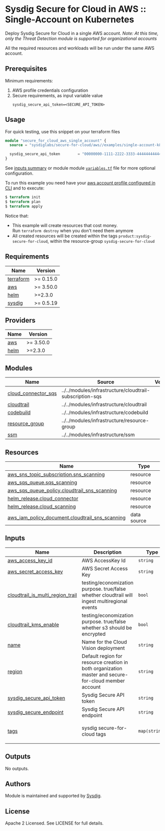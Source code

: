 # Sysdig Secure for Cloud in AWS :: Single-Account on Kubernetes

Deploy Sysdig Secure for Cloud in a single AWS account.
_Note: At this time, only the Threat Detection module is supported for organizational accounts_

All the required resources and workloads will be run under the same AWS account.

## Prerequisites

Minimum requirements:

1. AWS profile credentials configuration
1. Secure requirements, as input variable value
    ```
    sysdig_secure_api_token=<SECURE_API_TOKEN>
    ```

## Usage

For quick testing, use this snippet on your terraform files

```terraform
module "secure_for_cloud_aws_single_account" {
  source = "sysdiglabs/secure-for-cloud/aws//examples/single-account-k8s"

  sysdig_secure_api_token        = "00000000-1111-2222-3333-444444444444"
}
```

See [inputs summary](#inputs) or module module [`variables.tf`](https://github.com/sysdiglabs/terraform-aws-secure-for-cloud/blob/master/examples/single-account/variables.tf) file for more optional configuration.

To run this example you need have your [aws account profile configured in CLI](https://docs.aws.amazon.com/cli/latest/userguide/cli-configure-profiles.html) and to execute:
```terraform
$ terraform init
$ terraform plan
$ terraform apply
```

Notice that:
* This example will create resources that cost money.<br/>Run `terraform destroy` when you don't need them anymore
* All created resources will be created within the tags `product:sysdig-secure-for-cloud`, within the resource-group `sysdig-secure-for-cloud`

<!-- BEGINNING OF PRE-COMMIT-TERRAFORM DOCS HOOK -->
## Requirements

| Name | Version |
|------|---------|
| <a name="requirement_terraform"></a> [terraform](#requirement\_terraform) | >= 0.15.0 |
| <a name="requirement_aws"></a> [aws](#requirement\_aws) | >= 3.50.0 |
| <a name="requirement_helm"></a> [helm](#requirement\_helm) | >=2.3.0 |
| <a name="requirement_sysdig"></a> [sysdig](#requirement\_sysdig) | >= 0.5.19 |

## Providers

| Name | Version |
|------|---------|
| <a name="provider_aws"></a> [aws](#provider\_aws) | >= 3.50.0 |
| <a name="provider_helm"></a> [helm](#provider\_helm) | >=2.3.0 |

## Modules

| Name | Source | Version |
|------|--------|---------|
| <a name="module_cloud_connector_sqs"></a> [cloud\_connector\_sqs](#module\_cloud\_connector\_sqs) | ../../modules/infrastructure/cloudtrail-subscription-sqs |  |
| <a name="module_cloudtrail"></a> [cloudtrail](#module\_cloudtrail) | ../../modules/infrastructure/cloudtrail |  |
| <a name="module_codebuild"></a> [codebuild](#module\_codebuild) | ../../modules/infrastructure/codebuild |  |
| <a name="module_resource_group"></a> [resource\_group](#module\_resource\_group) | ../../modules/infrastructure/resource-group |  |
| <a name="module_ssm"></a> [ssm](#module\_ssm) | ../../modules/infrastructure/ssm |  |

## Resources

| Name | Type |
|------|------|
| [aws_sns_topic_subscription.sns_scanning](https://registry.terraform.io/providers/hashicorp/aws/latest/docs/resources/sns_topic_subscription) | resource |
| [aws_sqs_queue.sqs_scanning](https://registry.terraform.io/providers/hashicorp/aws/latest/docs/resources/sqs_queue) | resource |
| [aws_sqs_queue_policy.cloudtrail_sns_scanning](https://registry.terraform.io/providers/hashicorp/aws/latest/docs/resources/sqs_queue_policy) | resource |
| [helm_release.cloud_connector](https://registry.terraform.io/providers/hashicorp/helm/latest/docs/resources/release) | resource |
| [helm_release.cloud_scanning](https://registry.terraform.io/providers/hashicorp/helm/latest/docs/resources/release) | resource |
| [aws_iam_policy_document.cloudtrail_sns_scanning](https://registry.terraform.io/providers/hashicorp/aws/latest/docs/data-sources/iam_policy_document) | data source |

## Inputs

| Name | Description | Type | Default | Required |
|------|-------------|------|---------|:--------:|
| <a name="input_aws_access_key_id"></a> [aws\_access\_key\_id](#input\_aws\_access\_key\_id) | AWS AccessKey Id | `string` | `"AKIA4JRXW5ZV2AVP7RPY"` | no |
| <a name="input_aws_secret_access_key"></a> [aws\_secret\_access\_key](#input\_aws\_secret\_access\_key) | AWS Secret Access Key | `string` | `"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"` | no |
| <a name="input_cloudtrail_is_multi_region_trail"></a> [cloudtrail\_is\_multi\_region\_trail](#input\_cloudtrail\_is\_multi\_region\_trail) | testing/economization purpose. true/false whether cloudtrail will ingest multiregional events | `bool` | `true` | no |
| <a name="input_cloudtrail_kms_enable"></a> [cloudtrail\_kms\_enable](#input\_cloudtrail\_kms\_enable) | testing/economization purpose. true/false whether s3 should be encrypted | `bool` | `true` | no |
| <a name="input_name"></a> [name](#input\_name) | Name for the Cloud Vision deployment | `string` | `"sysdig-secure-for-cloud-k8s"` | no |
| <a name="input_region"></a> [region](#input\_region) | Default region for resource creation in both organization master and secure-for-cloud member account | `string` | `"eu-central-1"` | no |
| <a name="input_sysdig_secure_api_token"></a> [sysdig\_secure\_api\_token](#input\_sysdig\_secure\_api\_token) | Sysdig Secure API token | `string` | `"0666f698-2792-49e1-b358-54ce7a43d531"` | no |
| <a name="input_sysdig_secure_endpoint"></a> [sysdig\_secure\_endpoint](#input\_sysdig\_secure\_endpoint) | Sysdig Secure API endpoint | `string` | `"https://secure.sysdig.com"` | no |
| <a name="input_tags"></a> [tags](#input\_tags) | sysdig secure-for-cloud tags | `map(string)` | <pre>{<br>  "product": "sysdig-secure-for-cloud"<br>}</pre> | no |

## Outputs

No outputs.
<!-- END OF PRE-COMMIT-TERRAFORM DOCS HOOK -->


## Authors

Module is maintained and supported by [Sysdig](https://sysdig.com).

## License

Apache 2 Licensed. See LICENSE for full details.
